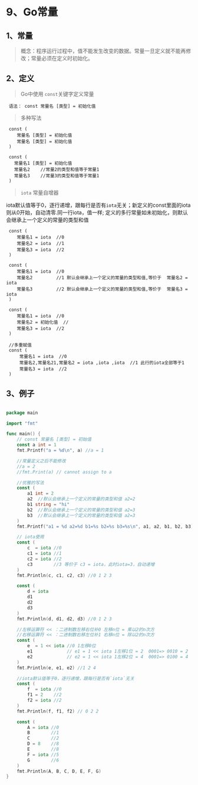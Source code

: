 # 9、Go常量

## 1、常量
> 概念：程序运行过程中，值不能发生改变的数据。常量一旦定义就不能再修改；常量必须在定义时初始化。

## 2、定义
> Go中使用 `const`关键字定义常量
     
     语法： const 常量名 [类型] = 初始化值 

>多种写法
     
     const (
        常量名 [类型] = 初始化值 
        常量名 [类型] = 初始化值 
     )
     
     const (
       常量名1 [类型] = 初始化值 
       常量名2    //常量2的类型和值等于常量1
       常量名3    //常量3的类型和值等于常量1
     )
     
> `iota` 常量自增器

iota默认值等于0，逐行递增，跟每行是否有`iota`无关；新定义的const里面的iota则从0开始，自动清零.同一行iota，值一样;
定义的多行常量如未初始化，则默认会继承上一个定义的常量的类型和值
  
     const (
        常量名1 = iota  //0
        常量名2 = iota  //1
        常量名3 = iota  //2
     )

     const (
        常量名1 = iota  //0
        常量名2         //1 默认会继承上一个定义的常量的类型和值,等价于  常量名2 = iota
        常量名3         //2 默认会继承上一个定义的常量的类型和值,等价于  常量名3 = iota   
     )
     
     const (
        常量名1 = iota  //0
        常量名2 = 初始化值  //
        常量名3 = iota  //2
     )
     
     //多重赋值
     const (
         常量名1 = iota  //0
         常量名2,常量名21,常量名2 = iota ,iota ,iota  //1 此行的iota全部等于1
         常量名3 = iota  //2
     )

## 3、例子
```go

package main

import "fmt"

func main() {
	// const 常量名 [类型] = 初始值
	const a int = 1
	fmt.Printf("a = %d\n", a) //a = 1

	//常量定义之后不能修改
	//a = 2
	//fmt.Print(a) // cannot assign to a

	//优雅的写法
	const (
		a1 int = 2
		a2  //默认会继承上一个定义的常量的类型和值 a2=2
		b1 string = "hi"
		b2  //默认会继承上一个定义的常量的类型和值 a2=3
		b3  //默认会继承上一个定义的常量的类型和值 a2=3
	)
	fmt.Printf("a1 = %d a2=%d b1=%s b2=%s b3=%s\n", a1, a2, b1, b2, b3) //a1 = 2 a2=2 b1=hi b2=hi

	// iota使用
	const (
		c  = iota //0
		c1 = iota //1
		c2 = iota //2
		c3        //3 等价于 c3 = iota，此时iota=3，自动递增
	)
	fmt.Println(c, c1, c2, c3) //0 1 2 3

	const (
		d = iota
		d1
		d2
		d3
	)
	fmt.Println(d, d1, d2, d3) //0 1 2 3

	//左移运算符 << ：二进制数左移右位补0 左移n位 = 乘以2的n次方
	//右移运算符 << ：二进制数右移左位补1 右移n位 = 除以2的n次方
	const (
		e  = 1 << iota //0 1左移0位
		e1             // e1 = 1 << iota 1左移1位 = 2  0001=> 0010 = 2
		e2             // e2 = 1 << iota 1左移2位 = 4  0001=> 0100 = 4
	)
	fmt.Println(e, e1, e2) //1 2 4

	//iota默认值等于0，逐行递增，跟每行是否有`iota`无关
	const (
		f  = iota //0
		f1 = 2    //2
		f2 = iota //2
	)
	fmt.Println(f, f1, f2) // 0 2 2

	const (
		A = iota //0
		B        //1
		C        //2
		D = 8    //8
		E        //8
		F = iota //5
		G        //6
	)
	fmt.Println(A, B, C, D, E, F, G)
}

```